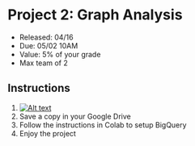 # Project 2: Graph Analysis
* Released: 04/16
* Due: 05/02 10AM
* Value: 5% of your grade
* Max team of 2

## Instructions
1. [![Alt text](https://colab.research.google.com/assets/colab-badge.svg)](https://colab.research.google.com/github/w4111/project2_s19/blob/master/Project2_s19_colab.ipynb)
2. Save a copy in your Google Drive
3. Follow the instructions in Colab to setup BigQuery
4. Enjoy the project
